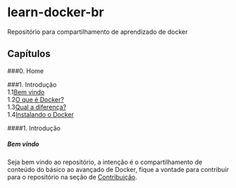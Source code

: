 # learn-docker-br
Repositório para compartilhamento de aprendizado de docker

## Capítulos  

###0. Home  

###1. Introdução  
1.1[Bem vindo](chapters/01-introducao/01a-welcome.md)  
1.2[O que é Docker?](chapters/01-introducao/01b-oque-e.md)  
1.3[Qual a diferença?](chapters/01-introducao/01c-qual-a-diferenca.md)  
1.4[Instalando o Docker](chapters/01-introducao/01d-instalacao.md)  


####1. Introdução  
##### Bem vindo  
Seja bem vindo ao repositório, a intenção é o compartilhamento de conteúdo do básico ao avançado de Docker, fique a vontade para contribuir para o repositório na seção de [Contribuição](link_de_contribuinting.md).  


